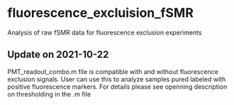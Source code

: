 # fluorescence_excluision_fSMR
Analysis of raw fSMR data for fluorescence exclusion experiments

## Update on 2021-10-22
PMT_readout_combo.m file is compatible with and without fluorescence exclusion signals. User can use this to analyze samples pured labeled with positive fluorescence markers. For details please see openning description on thresholding in the .m file
